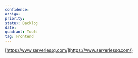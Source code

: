 ```yaml
---
confidence: 
assign: 
priority: 
status: Backlog
date: 
quadrant: Tools
tag: Frontend
---
```


[https://www.serverlessq.com/](https://www.serverlessq.com/)

